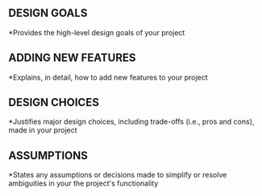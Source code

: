 
## DESIGN GOALS
*Provides the high-level design goals of your project

## ADDING NEW FEATURES
*Explains, in detail, how to add new features to your project

## DESIGN CHOICES 
*Justifies major design choices, including trade-offs (i.e., pros and cons), made in your project

## ASSUMPTIONS 
*States any assumptions or decisions made to simplify or resolve ambiguities in your the project's functionality